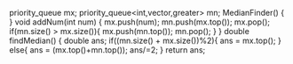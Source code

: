 priority_queue<int> mx;
priority_queue<int,vector<int>,greater<int>> mn;
MedianFinder() {
}
void addNum(int num) {
mx.push(num);
mn.push(mx.top());
mx.pop();
if(mn.size() > mx.size()){
mx.push(mn.top());
mn.pop();
}
}
double findMedian() {
double ans;
if((mn.size() + mx.size())%2){
ans = mx.top();
}
else{
ans = (mx.top()+mn.top());
ans/=2;
}
return ans;